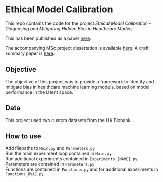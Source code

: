 # Ethical Model Calibration
This repo contains the code for the project *Ethical Model Calibration - Diagnosing and Mitigating Hidden Bias in Healthcare Models*.

This has been published as a paper <a href="https://www.nature.com/articles/s41746-022-00716-4">here</a>.

The accompanying MSc project dissertation is available <a href="https://www.dropbox.com/s/4o7s824vz7y5st1/COMP0158_LPZY4.pdf?dl=0" target="_blank">here</a>. A draft summary paper is <a href="https://www.dropbox.com/s/lh5n0cc37oacktp/Ethical_Model_Calibration_article-draft-watermark.pdf?dl=0" target="_blank">here</a>.

## Objective
The objective of this project was to provide a framework to identify and mitigate bias in healthcare machine learning models, based on model performance in the latent space.
## Data
This project used two custom datasets from the UK Biobank.
## How to use
Add filepaths to `Main.py` and `Parameters.py`<br/>
Run the main experiment loop contained in `Main.py`<br/>
Run additional experiments contained in `Experiments_[NAME].py`<br/>
Parameters are contained in `Parameters.py`<br/>
Functions are contained in `Functions.py` and for additional experiments in `Functions_BVAE.py`
